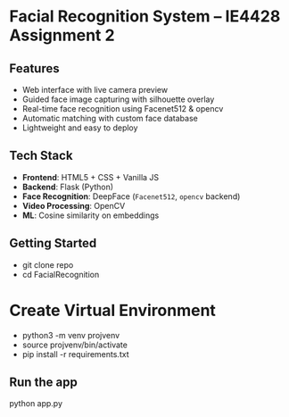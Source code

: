 # Facial Recognition System – IE4428 Assignment 2

## Features
- Web interface with live camera preview  
- Guided face image capturing with silhouette overlay  
- Real-time face recognition using Facenet512 & opencv  
- Automatic matching with custom face database  
- Lightweight and easy to deploy

## Tech Stack

- **Frontend**: HTML5 + CSS + Vanilla JS  
- **Backend**: Flask (Python)  
- **Face Recognition**: DeepFace (`Facenet512`, `opencv` backend)  
- **Video Processing**: OpenCV  
- **ML**: Cosine similarity on embeddings

## Getting Started
- git clone repo
- cd FacialRecognition

# Create Virtual Environment
- python3 -m venv projvenv
- source projvenv/bin/activate
- pip install -r requirements.txt

## Run the app
python app.py
